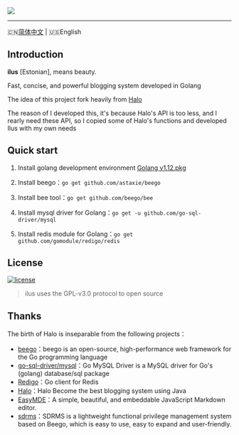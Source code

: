 ![](http://image.igerm.cn/img/20190325095035.png)

> 


------------------------------
🇨🇳[简体中文](README.md) | 🇺🇸English

## Introduction

**ilus** [Estonian], means beauty. 

Fast, concise, and powerful blogging system developed in Golang

The idea of this project fork heavily from [Halo](https://github.com/halo-dev/halo) 

The reason of I developed this, it's because Halo's API is too less, and I rearly need these API, so I copied some of Halo's functions and developed Ilus with my own needs


## Quick start

1. Install golang development environment [Golang v1.12.pkg](https://dl.google.com/go/go1.12.darwin-amd64.pkg)

2. Install beego：`go get github.com/astaxie/beego`

3. Install bee tool：`go get github.com/beego/bee`

4. Install mysql driver for Golang：`go get -u github.com/go-sql-driver/mysql`

5. Install redis module for Golang：`go get github.com/gomodule/redigo/redis`

## License

[![license](https://img.shields.io/github/license/ruibaby/halo.svg?style=flat-square)](https://github.com/ruibaby/halo/blob/master/LICENSE)

> ilus uses the GPL-v3.0 protocol to open source

## Thanks

The birth of Halo is inseparable from the following projects：

- [beego](https://github.com/astaxie/beego)：beego is an open-source, high-performance web framework for the Go programming language
- [go-sql-driver/mysql](https://github.com/go-sql-driver/mysql)：Go MySQL Driver is a MySQL driver for Go's (golang) database/sql package
- [Redigo](https://github.com/gomodule/redigo)：Go client for Redis
- [Halo](https://github.com/halo-dev/halo)：Halo Become the best blogging system using Java
- [EasyMDE](https://github.com/Ionaru/easy-markdown-editor)：A simple, beautiful, and embeddable JavaScript Markdown editor.
- [sdrms](https://github.com/lhtzbj12/sdrms)：SDRMS is a lightweight functional privilege management system based on Beego, which is easy to use, easy to expand and user-friendly.



